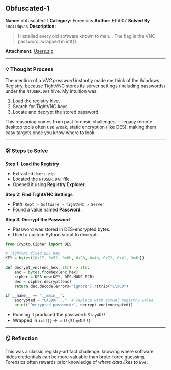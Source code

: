 ## Obfuscated-1

**Name:** obfuscated-1
**Category:** Forensics
**Author:** Eth007
**Solved By** `s0c41dgvns`
**Description:**

> I installed every old software known to man... The flag is the VNC password, wrapped in ictf{}.
> 

**Attachment:** [Users.zip](https://github.com/ImaginaryCTF/ImaginaryCTF-2025-Challenges/blob/main/Forensics/obfuscated-1/dist/Users.zip)

---

### 💡 Thought Process

The mention of a *VNC password* instantly made me think of the Windows Registry, because TightVNC stores its server settings (including passwords) under the `NTUSER.DAT` hive.
My intuition was:

1. Load the registry hive.
2. Search for TightVNC keys.
3. Locate and decrypt the stored password.

This reasoning comes from past forensic challenges — legacy remote desktop tools often use weak, static encryption (like DES), making them easy targets once you know where to look.

---

### 🛠️ Steps to Solve

**Step 1: Load the Registry**

- Extracted `Users.zip`.
- Located the `NTUSER.DAT` file.
- Opened it using **Registry Explorer**.

**Step 2: Find TightVNC Settings**

- Path: `Root > Software > TightVNC > Server`
- Found a value named **Password**.

**Step 3: Decrypt the Password**

- Password was stored in DES-encrypted bytes.
- Used a custom Python script to decrypt:

```python
from Crypto.Cipher import DES

# TightVNC fixed DES key
KEY = bytes([0x17, 0x52, 0x6b, 0x20, 0x4b, 0x72, 0x41, 0x4b])

def decrypt_vnc(enc_hex: str) -> str:
    enc = bytes.fromhex(enc_hex)
    cipher = DES.new(KEY, DES.MODE_ECB)
    dec = cipher.decrypt(enc)
    return dec.decode(errors="ignore").rstrip("\\x00")

if __name__ == "__main__":
    encrypted = "CA8D9F..."  # replace with actual registry value
    print("Decrypted password:", decrypt_vnc(encrypted))
```

- Running it produced the password: `Slay4U!!`
- Wrapped in `ictf{}` → `ictf{Slay4U!!}`

---

### 🪞 Reflection

This was a classic registry-artifact challenge: knowing where software hides credentials can be more valuable than brute-force guessing. Forensics often rewards prior knowledge of *where data likes to live*.
